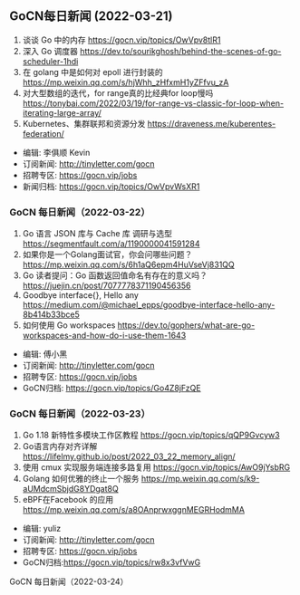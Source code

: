 ## GoCN每日新闻 (2022-03-21)

1. 谈谈 Go 中的内存 https://gocn.vip/topics/OwVpv8tlR1
2. 深入 Go 调度器 https://dev.to/sourikghosh/behind-the-scenes-of-go-scheduler-1hdi
3. 在 golang 中是如何对 epoll 进行封装的 https://mp.weixin.qq.com/s/hjWhh_zHfxmH1yZFfvu_zA
4. 对大型数组的迭代，for range真的比经典for loop慢吗 https://tonybai.com/2022/03/19/for-range-vs-classic-for-loop-when-iterating-large-array/
5. Kubernetes、集群联邦和资源分发 https://draveness.me/kuberentes-federation/


* 编辑: 李俱顺 Kevin
* 订阅新闻: http://tinyletter.com/gocn
* 招聘专区: https://gocn.vip/jobs
* 新闻归档: https://gocn.vip/topics/OwVpvWsXR1

### GoCN 每日新闻（2022-03-22）

1. Go 语言 JSON 库与 Cache 库 调研与选型 https://segmentfault.com/a/1190000041591284
2. 如果你是一个Golang面试官，你会问哪些问题？ https://mp.weixin.qq.com/s/6h1aQ6epm4HuVseVj831QQ
3. Go 读者提问：Go 函数返回值命名有存在的意义吗？ https://juejin.cn/post/7077778371190456356
4. Goodbye interface{}, Hello any https://medium.com/@michael_epps/goodbye-interface-hello-any-8b414b33bce5
5. 如何使用 Go workspaces https://dev.to/gophers/what-are-go-workspaces-and-how-do-i-use-them-1643

* 编辑: 傅小黑
* 订阅新闻: http://tinyletter.com/gocn
* 招聘专区: https://gocn.vip/jobs
* GoCN归档: https://gocn.vip/topics/Go4Z8jFzQE

### GoCN 每日新闻（2022-03-23）

1. Go 1.18 新特性多模块工作区教程 https://gocn.vip/topics/qQP9Gvcyw3
2. Go语言内存对齐详解 https://lifelmy.github.io/post/2022_03_22_memory_align/
3. 使用 cmux 实现服务端连接多路复用 https://gocn.vip/topics/AwO9jYsbRG
4. Golang 如何优雅的终止一个服务 https://mp.weixin.qq.com/s/k9-aUMdcmSbjdG8YDgat8Q
5. eBPF在Facebook 的应用 https://mp.weixin.qq.com/s/a8OAnprwxggnMEGRHodmMA

* 编辑: yuliz
* 订阅新闻: http://tinyletter.com/gocn
* 招聘专区: https://gocn.vip/jobs
* GoCN归档:https://gocn.vip/topics/rw8x3vfVwG


GoCN 每日新闻（2022-03-24）


